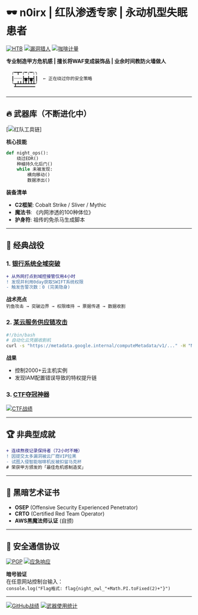 <!-- 
  ███████╗ ██████╗  ██████╗██╗  ██╗██╗███╗   ██╗███████╗
  ██╔════╝██╔═══██╗██╔════╝██║  ██║██║████╗  ██║██╔════╝
  █████╗  ██║   ██║██║     ███████║██║██╔██╗ ██║█████╗  
  ██╔══╝  ██║   ██║██║     ██╔══██║██║██║╚██╗██║██╔══╝  
  ██║     ╚██████╔╝╚██████╗██║  ██║██║██║ ╚████║███████╗
  ╚═╝      ╚═════╝  ╚═════╝╚═╝  ╚═╝╚═╝╚═╝  ╚═══╝╚══════╝
-->
# 🕶️ n0irx | 红队渗透专家 | 永动机型失眠患者 

[![HTB](https://img.shields.io/badge/HackTheBox-Machine%20Master-red?logo=Hack%20The%20Box)](https://app.hackthebox.com/profile/你的ID)
[![漏洞猎人](https://img.shields.io/badge/Bugcrowd-Top%20100%20Hunter-orange?logo=bugcrowd)](https://bugcrowd.com/9Insomnie)
[![咖啡计量](https://img.shields.io/badge/咖啡因浓度-足以黑进卫星系统-critical)](https://www.youtube.com/watch?v=dQw4w9WgXcQ)

**专业制造甲方危机感 | 擅长将WAF变成装饰品 | 业余时间教防火墙做人**

``` 
  ╭━┳━╭━╭━╮╮
  ┃┈┈┈┣▅╋▅┫┃  ← 正在绕过你的安全策略
  ╰┳┻┻┻┻┻┻┻╯
   ▔▔▔▔▔▔▔▔
```

---

## 🔥 武器库（不断进化中）

[![红队工具链](https://skillicons.dev/icons?i=py,bash,powershell,aws,azure,docker,raspberrypi,linux&theme=dark&perline=8)]

**核心技能**  
```python
def night_ops():
    绕过EDR()
    种植持久化后门()
    while 未被发现:
        横向移动()
        数据渗出()
```

**装备清单**  
- **C2框架**: Cobalt Strike / Sliver / Mythic
- **魔法书**: 《内网渗透的100种体位》
- **护身符**: 祖传的免杀马生成脚本

---

## 🎯 经典战役

### 1. [银行系统全域突破](https://github.com/9Insomnie/RedTeam-Operations)
```diff
+ 从外网打点到域控接管仅用4小时
! 发现并利用0day获取SWIFT系统权限
- 触发告警次数：0 (完美隐身)
```
**战术亮点**  
`钓鱼攻击 → 突破边界 → 权限维持 → 票据传递 → 数据收割`

### 2. [某云服务供应链攻击](https://github.com/9Insomnie/Cloud-Pwn)
```bash
#!/bin/bash
# 自动化云凭据收割机
curl -s "https://metadata.google.internal/computeMetadata/v1/..." -H "Metadata-Flavor: Google"
```
**战果**  
- 控制2000+云主机实例
- 发现IAM配置错误导致的特权提升链

### 3. [CTF夺冠神器](https://github.com/9Insomnie/CTF-Toolkit)
[![CTF战绩](https://github-readme-stats.vercel.app/api/pin/?username=9Insomnie&repo=CTF-Toolkit&theme=dark)](https://github.com/9Insomnie/TokyoRain)

---

## 🏆 非典型成就

```diff
+ 连续熬夜记录保持者（72小时不睡）
! 因提交太多漏洞被云厂商VIP拉黑
- 试图入侵智能咖啡机反被扣留马克杯
# 荣获甲方颁发的「最佳危机感制造奖」
```

---

## 📜 黑暗艺术证书
- **OSEP** (Offensive Security Experienced Penetrator) 
- **CRTO** (Certified Red Team Operator)
- **AWS黑魔法师认证** (自颁)

---

## 📡 安全通信协议
[![PGP](https://img.shields.io/badge/PGP-0xABCD1234-lightgrey)](https://keys.openpgp.org/)
[![应急响应](https://img.shields.io/badge/7x24小时响应-点击召唤-red?style=for-the-badge)](https://t.me/9Insomnie_RedAlert)

**暗号验证**  
在任意网站控制台输入：  
`console.log("Flag格式: flag{night_owl_"+Math.PI.toFixed(2)+"}")`

---

[![GitHub战绩](https://github-readme-stats.vercel.app/api?username=9Insomnie&show_icons=true&theme=merko&count_private=true&include_all_commits=true)](https://github.com/9Insomnie)
[![武器使用统计](https://github-readme-stats.vercel.app/api/top-langs/?username=9Insomnie&layout=compact&theme=vision-friendly-dark&hide=html,css)](https://github.com/9Insomnie)
